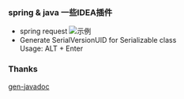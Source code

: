 ### spring & java 一些IDEA插件

* spring request
![示例](./docs/request.gif)
* Generate SerialVersionUID for Serializable class  
Usage: ALT + Enter


### Thanks

[gen-javadoc](https://github.com/bpark/gen-javadoc)

